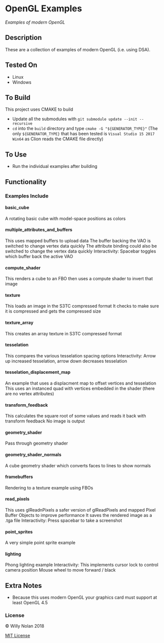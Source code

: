 # OpenGL Examples
*Examples of modern OpenGL*

## Description
These are a collection of examples of modern OpenGL (i.e. using DSA).

## Tested On
- Linux
- Windows

## To Build
This project uses CMAKE to build
- Update all the submodules with `git submodule update --init --recursive`
- `cd` into the `build` directory and type `cmake -G "${GENERATOR_TYPE}"` (The only `${GENERATOR_TYPE}` that has been tested is `Visual Studio 15 2017 Win64` as Clion reads the CMAKE file directly)

## To Use
- Run the individual examples after building

## Functionality
### Examples Include
#### basic_cube

 A rotating basic cube with model-space positions as colors
  
#### multiple_attributes_and_buffers

  This uses mapped buffers to upload data
  The buffer backing the VAO is switched to change vertex data quickly
  The attribute binding could also be switched to change the vertex data quickly
  Interactivity: Spacebar toggles which buffer back the active VAO 
  
#### compute_shader

  This renders a cube to an FBO then uses a compute shader to invert that image
  
#### texture

  This loads an image in the S3TC compressed format
  It checks to make sure it is compressed and gets the compressed size

#### texture_array
  
  This creates an array texture in S3TC compressed format

#### tesselation
  
  This compares the various tesselation spacing options
  Interactivity: Arrow up increased tesselation, arrow down decreases tesselation
  
#### tesselation_displacement_map
  
  An example that uses a displacment map to offset vertices and tesselation
  This uses an instanced quad with vertices embedded in the shader (there are no vertex attributes)
  
#### transform_feedback
  
  This calculates the square root of some values and reads it back with transform feedback
  No image is output

#### geometry_shader
  
  Pass through geometry shader
  
#### geometry_shader_normals
  
  A cube geometry shader which converts faces to lines to show normals

#### framebuffers
  
  Rendering to a texture example using FBOs
  
#### read_pixels
  
  This uses glReadnPixels a safer version of glReadPixels and mapped Pixel Buffer Objects to improve performance
  It saves the rendered image as a .tga file
  Interactivity: Press spacebar to take a screenshot

#### point_sprites
  
  A very simple point sprite example
  
#### lighting
  
  Phong lighting example
  Interactivity: This implements cursor lock to control camera position
  Mouse wheel to move forward / black

## Extra Notes
- Because this uses modern OpenGL your graphics card must support at least OpenGL 4.5

### License

:copyright: Willy Nolan 2018

[MIT License](http://en.wikipedia.org/wiki/MIT_License)

